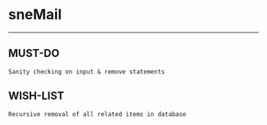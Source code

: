 # sneMail
***

## MUST-DO
	Sanity checking on input & remove statements

## WISH-LIST
	Recursive removal of all related items in database
